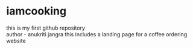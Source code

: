 # iamcooking
this is my first github repository 
<br>
author - anukriti jangra 
this includes a landing page for a coffee ordering website 
